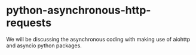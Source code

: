 # python-asynchronous-http-requests
We will be discussing the asynchronous coding with making use of aiohttp and asyncio python packages. 
